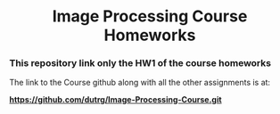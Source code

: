 <h1 align="center">Image Processing Course Homeworks</h1>

<h3 align="left">This repository link only the HW1 of the course homeworks</h3>

The link to the Course github along with all the other assignments is at: 

**https://github.com/dutrg/Image-Processing-Course.git**
